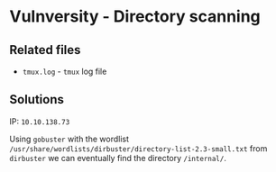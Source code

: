 # Vulnversity - Directory scanning

## Related files
* `tmux.log` - `tmux` log file

## Solutions
IP: `10.10.138.73`

Using `gobuster` with the wordlist `/usr/share/wordlists/dirbuster/directory-list-2.3-small.txt` from `dirbuster` we can eventually find the directory `/internal/`.